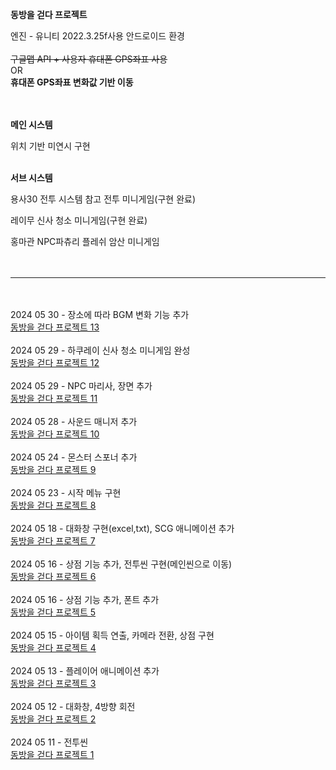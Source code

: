 __동방을 걷다 프로젝트__

엔진 - 유니티 2022.3.25f사용
안드로이드 환경
<br/><br/>
~~구글맵 API + 사용자 휴대폰 GPS좌표 사용~~
<br/>
OR
<br/>
**휴대폰 GPS좌표 변화값 기반 이동**
<br/><br/><br/>


__메인 시스템__

위치 기반 미연시 구현
<br/><br/>

__서브 시스템__

용사30 전투 시스템 참고 전투 미니게임(구현 완료)

레이무 신사 청소 미니게임(구현 완료)

홍마관 NPC파츄리 플레쉬 암산 미니게임
<br/><br/><br/>
________________________________________________________________________
<br/><br/>
2024 05 30 - 장소에 따라 BGM 변화 기능 추가
<br/>
[동방을 걷다 프로젝트 13](https://nonamed02.tistory.com/25)
<br/><br/>
2024 05 29 - 하쿠레이 신사 청소 미니게임 완성
<br/>
[동방을 걷다 프로젝트 12](https://nonamed02.tistory.com/24)
<br/><br/>
2024 05 29 - NPC 마리사, 장면 추가
<br/>
[동방을 걷다 프로젝트 11](https://nonamed02.tistory.com/22)
<br/><br/>
2024 05 28 - 사운드 매니저 추가
<br/>
[동방을 걷다 프로젝트 10](https://nonamed02.tistory.com/21)
<br/><br/>
2024 05 24 - 몬스터 스포너 추가
<br/>
[동방을 걷다 프로젝트 9](https://nonamed02.tistory.com/20)
<br/><br/>
2024 05 23 - 시작 메뉴 구현
<br/>
[동방을 걷다 프로젝트 8](https://nonamed02.tistory.com/19)
<br/><br/>
2024 05 18 - 대화창 구현(excel,txt), SCG 애니메이션 추가
<br/>
[동방을 걷다 프로젝트 7](https://nonamed02.tistory.com/18)
<br/><br/>
2024 05 16 - 상점 기능 추가, 전투씬 구현(메인씬으로 이동)
<br/>
[동방을 걷다 프로젝트 6](https://nonamed02.tistory.com/11)
<br/><br/>
2024 05 16 - 상점 기능 추가, 폰트 추가
<br/>
[동방을 걷다 프로젝트 5](https://nonamed02.tistory.com/10)
<br/><br/>
2024 05 15 - 아이템 획득 연출, 카메라 전환, 상점 구현
<br/>
[동방을 걷다 프로젝트 4](https://nonamed02.tistory.com/9)
<br/><br/>
2024 05 13 - 플레이어 애니메이션 추가
<br/>
[동방을 걷다 프로젝트 3](https://nonamed02.tistory.com/7)
<br/><br/>
2024 05 12 - 대화창, 4방향 회전
<br/>
[동방을 걷다 프로젝트 2](https://nonamed02.tistory.com/5)
<br/><br/>
2024 05 11 - 전투씬
<br/>
[동방을 걷다 프로젝트 1](https://nonamed02.tistory.com/4)

